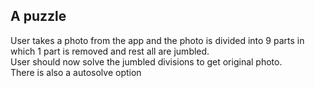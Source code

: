 <h2> A puzzle</h2>
User takes a photo from the app and the photo is divided into 9 parts in which 1 part is removed and rest all are jumbled.<br>
User should now solve the jumbled divisions to get original photo.<br>
There is also a autosolve option<br>

